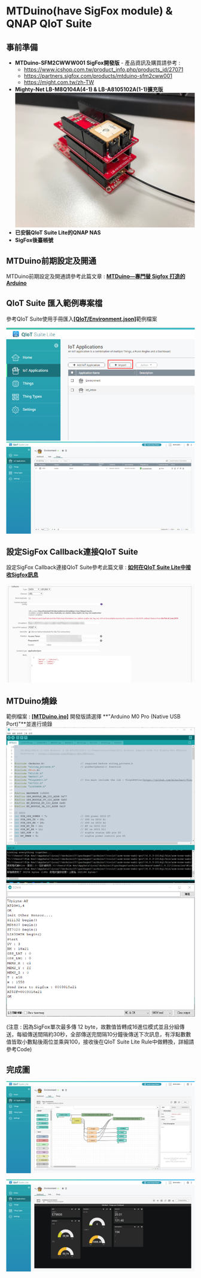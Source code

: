 # MTDuino(have SigFox module) & QNAP QIoT Suite

## 事前準備

* **MTDuino-SFM2CWWW001 SigFox開發版** - 
    產品資訊及購買請參考 : 
    * https://www.icshop.com.tw/product_info.php/products_id/27071
    * https://partners.sigfox.com/products/mtduino-sfm2cww001
    * https://might.com.tw/zh-TW
* **Mighty-Net LB-M8Q104A(4-1) & LB-A8105102A(1-1)擴充版**
    ![](assets/RpGz7Pz.jpg)
* **已安裝QIoT Suite Lite的QNAP NAS**
* **SigFox後臺帳號** 

## MTDuino前期設定及開通
MTDuino前期設定及開通請參考此篇文章 : [**MTDuino—專門替 Sigfox 打造的 Arduino**](https://makerpro.cc/2019/02/mtduino-as-an-arduino-and-sigfox-connectivity-module/)

## QIoT Suite 匯入範例專案檔
參考QIoT Suite使用手冊匯入[**[QIoT/Environment.json]**](./QIoT/Environment.json)範例檔案

![](assets/soU87bq.png)
![](assets/kLBDEED.png)

## 設定SigFox Callback連接QIoT Suite
設定SigFox Callback連接QIoT Suite參考此篇文章 : [**如何在QIoT Suite Lite中接收Sigfox訊息**](https://qiot.qnap.com/blog/2018/01/31/%E5%A6%82%E4%BD%95%E5%9C%A8qiot-suite-lite%E4%B8%AD%E6%8E%A5%E6%94%B6sigfox%E8%A8%8A%E6%81%AF/)

![](assets/a68F9KA.png)

## MTDuino燒錄
範例檔案 : [**[MTDuino.ino]**](./MTDuino/MTDuino.ino)
開發版請選擇 **"Arduino M0 Pro (Native USB Port)"**並進行燒錄
![](assets/2fQRCHA.png)
![](assets/Hc27YYT.png)

(注意 : 因為SigFox單次最多傳 12 byte，故數值皆轉成16進位模式並且分組傳送，每組傳送間隔約30秒，全部傳送完間隔10分鐘後傳送下次訊息，有浮點數數值皆取小數點後兩位並乘與100，接收後在QIoT Suite Lite Rule中做轉換，詳細請參考Code)

## 完成圖
![](assets/8QGePgS.png)

![](assets/mXhxvo0.png)

